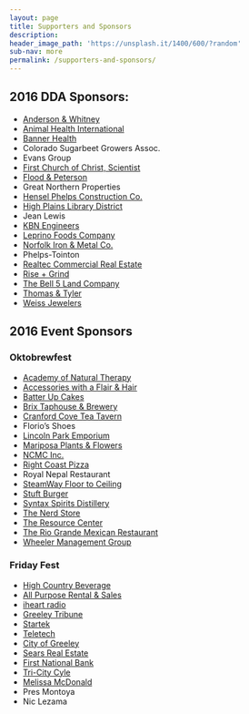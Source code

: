 ```yaml
---
layout: page
title: Supporters and Sponsors
description:
header_image_path: 'https://unsplash.it/1400/600/?random'
sub-nav: more
permalink: /supporters-and-sponsors/
---
```



## 2016 DDA Sponsors:

* [Anderson & Whitney](http://awhitney.com/)
* [Animal Health International](http://www.animalhealthinternational.com/)
* [Banner Health](https://www.bannerhealth.com/)
* Colorado Sugarbeet Growers Assoc.
* Evans Group
* [First Church of Christ, Scientist](http://christiansciencecolorado.org/churches/first-church-of-christ-scientist-greeley/)
* [Flood & Peterson](http://floodpeterson.com/)
* Great Northern Properties
* [Hensel Phelps Construction Co.](http://www.henselphelps.com/)
* [High Plains Library District](http://www.mylibrary.us/)
* Jean Lewis
* [KBN Engineers](http://www.kbnengineers.com/)
* [Leprino Foods Company](http://www.leprinofoods.com/)
* [Norfolk Iron & Metal Co.](http://www.norfolkiron.com/)
* Phelps-Tointon
* [Realtec Commercial Real Estate](http://realtec.com/)
* [Rise + Grind](http://rise-grind.com/)
* [The Bell 5 Land Company](http://www.bell5.com/)
* [Thomas & Tyler](http://www.thomasandtyler.com/)
* [Weiss Jewelers](http://www.weissjewelers.com/)


## 2016 Event Sponsors

### Oktobrewfest

* [Academy of Natural Therapy](http://www.natural-therapy.com/)
* [Accessories with a Flair & Hair](http://accessoriesfashionsandhair.com/)
* [Batter Up Cakes](http://www.greeleybakery.com/)
* [Brix Taphouse & Brewery](http://www.brixtaphouseandbrewery.com/)
* [Cranford Cove Tea Tavern](http://www.cranfordcove.com/)
* Florio’s Shoes
* [Lincoln Park Emporium](http://www.lincolnparkemporium.com/home.php)
* [Mariposa Plants & Flowers](http://www.mariposaflowers.com/)
* [NCMC Inc.](https://www.bannerhealth.com/Locations/Colorado/North+Colorado+Medical+Center/About+Us/NCMC+Inc+Board.htm)
* [Right Coast Pizza](http://www.rightcoastpizza.com/)
* Royal Nepal Restaurant
* [SteamWay Floor to Ceiling](http://www.steamwayftc.com/)
* [Stuft Burger](http://www.stuftburgerbar.com/)
* [Syntax Spirits Distillery](http://www.syntaxspirits.com/)
* [The Nerd Store](http://the-nerd-store.com/)
* [The Resource Center](http://tests4greeley.com/)
* [The Rio Grande Mexican Restaurant](https://www.riograndemexican.com/)
* [Wheeler Management Group](http://www.wheelermgt.com/)


### Friday Fest

* [High Country Beverage](http://highcountrybeverage.com/)
* [All Purpose Rental & Sales](http://www.allpurposerental.com/)
* [iheart radio](http://www.iheart.com/)
* [Greeley Tribune](http://www.greeleytribune.com/)
* [Startek](http://www.startek.com/)
* [Teletech](http://www.teletech.com/)
* [City of Greeley](http://greeleygov.com/)
* [Sears Real Estate](http://www.searsrealestate.com/)
* [First National Bank](https://www.1stnationalbank.com/)
* [Tri-City Cyle](http://www.tricitycycle.com/)
* [Melissa McDonald](https://www.statefarm.com/agent/US/CO/Greeley/Melissa-Mcdonald-ZB0KX2VV000)
* Pres Montoya
* Nic Lezama